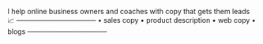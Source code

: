 I help online business owners and coaches with copy that gets them leads📈
–––––––––––––––––––––––
• sales copy 
• product description 
• web copy
• blogs
–––––––––––––––––––––––
